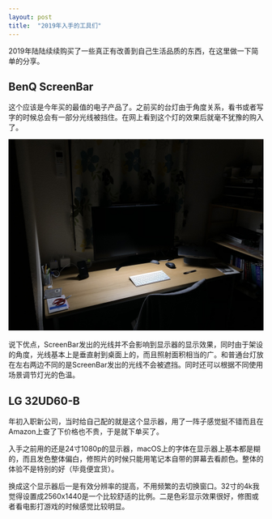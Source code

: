 ```yaml
---
layout: post
title:  "2019年入手的工具们"
---
```


2019年陆陆续续购买了一些真正有改善到自己生活品质的东西，在这里做一下简单的分享。


## BenQ ScreenBar
这个应该是今年买的最值的电子产品了。之前买的台灯由于角度关系，看书或者写字的时候总会有一部分光线被挡住。在网上看到这个灯的效果后就毫不犹豫的购入了。

![关掉其他灯后](./images/2019年入手的工具们/IMG_3520.jpg)

说下优点，ScreenBar发出的光线并不会影响到显示器的显示效果，同时由于架设的角度，光线基本上是垂直射到桌面上的，而且照射面积相当的广。和普通台灯放在左右两边不同的是ScreenBar发出的光线不会被遮挡。同时还可以根据不同使用场景调节灯光的色温。

## LG 32UD60-B
年初入职新公司，当时给自己配的就是这个显示器，用了一阵子感觉挺不错而且在Amazon上查了下价格也不贵，于是就下单买了。

入手之前用的还是24寸1080p的显示器，macOS上的字体在显示器上基本都是糊的，而且发色整体偏白，修照片的时候只能用笔记本自带的屏幕去看颜色。整体的体验不是特别的好（毕竟便宜货）。

换成这个显示器后一是有效分辨率的提高，不用频繁的去切换窗口。32寸的4k我觉得设置成2560x1440是一个比较舒适的比例。二是色彩显示效果很好，修图或者看电影打游戏的时候感觉比较明显。



